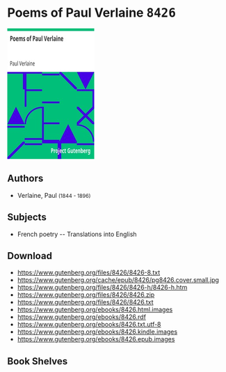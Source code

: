 # Poems of Paul Verlaine <kbd>8426</kbd>

![](./cover.medium.jpg "")

## Authors


 - Verlaine, Paul <small>(1844 - 1896)</small>

## Subjects


 - French poetry -- Translations into English

## Download


 - https://www.gutenberg.org/files/8426/8426-8.txt
 - https://www.gutenberg.org/cache/epub/8426/pg8426.cover.small.jpg
 - https://www.gutenberg.org/files/8426/8426-h/8426-h.htm
 - https://www.gutenberg.org/files/8426/8426.zip
 - https://www.gutenberg.org/files/8426/8426.txt
 - https://www.gutenberg.org/ebooks/8426.html.images
 - https://www.gutenberg.org/ebooks/8426.rdf
 - https://www.gutenberg.org/ebooks/8426.txt.utf-8
 - https://www.gutenberg.org/ebooks/8426.kindle.images
 - https://www.gutenberg.org/ebooks/8426.epub.images

## Book Shelves



